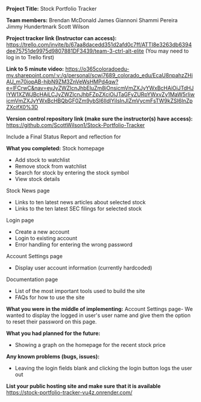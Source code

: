 **Project Title:** Stock Portfolio Tracker

**Team members:**
Brendan McDonald
James Giannoni
Shammi Pereira
Jimmy Hundertmark
Scott Wilson

**Project tracker link (Instructor can access):** https://trello.com/invite/b/67aa8dacedd351d2afd0c7ff/ATTI8e3263db6394dee75751de9975d9807881DF3439/team-3-ctrl-alt-elite
(You may need to log in to Trello first)

**Link to 5 minute video:**
https://o365coloradoedu-my.sharepoint.com/:v:/g/personal/scwi7689_colorado_edu/EcaU8npahzZHiAU_m70iopAB-hjbN9ZM3ZnVeWsHMPd4qw?e=lFCrwC&nav=eyJyZWZlcnJhbEluZm8iOnsicmVmZXJyYWxBcHAiOiJTdHJlYW1XZWJBcHAiLCJyZWZlcnJhbFZpZXciOiJTaGFyZURpYWxvZy1MaW5rIiwicmVmZXJyYWxBcHBQbGF0Zm9ybSI6IldlYiIsInJlZmVycmFsTW9kZSI6InZpZXcifX0%3D

**Version control repository link (make sure the instructor(s) have access):** https://github.com/ScottWilson1/Stock-Portfolio-Tracker

Include a Final Status Report and reflection for

**What you completed:**
Stock homepage
- Add stock to watchlist
- Remove stock from watchlist
- Search for stock by entering the stock symbol
- View stock details

Stock News page
- Links to ten latest news articles about selected stock
- Links to the ten latest SEC filings for selected stock

Login page
- Create a new account
- Login to existing account
- Error handling for entering the wrong password

Account Settings page
- Display user account information (currently hardcoded)

Documentation page
- List of the most important tools used to build the site
- FAQs for how to use the site


**What you were in the middle of implementing:**
Account Settings page- We wanted to display the logged in user's user name and give them the option to reset their password on this page.

**What you had planned for the future:**
- Showing a graph on the homepage for the recent stock price

**Any known problems (bugs, issues):**
- Leaving the login fields blank and clicking the login button logs the user out

**List your public hosting site and make sure that it is available**
https://stock-portfolio-tracker-vu4z.onrender.com/
